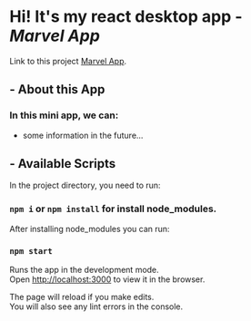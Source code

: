 # Hi! It's my react desktop app - _Marvel App_

Link to this project
[Marvel App](https://vagoalex.github.io/marvelApp__React/index.html).

## - About this App

### In this mini app, we can:

- some information in the future...

## - Available Scripts

In the project directory, you need to run:

### `npm i` or `npm install` for install node_modules.

After installing node_modules you can run:

### `npm start`

Runs the app in the development mode.\
Open [http://localhost:3000](http://localhost:3000) to view it in the browser.

The page will reload if you make edits.\
You will also see any lint errors in the console.
